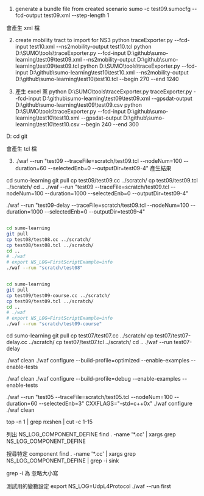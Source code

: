 1. generate a bundle file from created scenario
sumo -c test09.sumocfg --fcd-output test09.xml --step-length 1

會產生 xml 檔

2. create mobility tract to import for NS3
python traceExporter.py --fcd-input test10.xml --ns2mobility-output test10.tcl
python D:\SUMO\tools\traceExporter.py --fcd-input D:\github\sumo-learning\test09\test09.xml --ns2mobility-output D:\github\sumo-learning\test09\test09.tcl
python D:\SUMO\tools\traceExporter.py --fcd-input D:\github\sumo-learning\test10\test10.xml --ns2mobility-output D:\github\sumo-learning\test10\test10.tcl --begin 270 --end 1240

3. 產生 excel 黨
python D:\SUMO\tools\traceExporter.py traceExporter.py --fcd-input D:\github\sumo-learning\test09\test09.xml --gpsdat-output D:\github\sumo-learning\test09\test09.csv
python D:\SUMO\tools\traceExporter.py --fcd-input D:\github\sumo-learning\test10\test10.xml --gpsdat-output D:\github\sumo-learning\test10\test10.csv --begin 240 --end 300

D:
cd git

會產生 tcl 檔

3. ./waf --run "test09 --traceFile=scratch/test09.tcl --nodeNum=100 --duration=60 --selectedEnb=0 --outputDir=test09-4"
產生結果

cd sumo-learning
git pull
cp test09/test09.cc ../scratch/
cp test09/test09.tcl ../scratch/
cd ..
./waf --run "test09 --traceFile=scratch/test09.tcl --nodeNum=100 --duration=1000 --selectedEnb=0 --outputDir=test09-4"

./waf --run "test09-delay --traceFile=scratch/test09.tcl --nodeNum=100 --duration=1000 --selectedEnb=0 --outputDir=test09-4"

```bash

cd sumo-learning
git pull
cp test08/test08.cc ../scratch/
cp test08/test08.tcl ../scratch/
cd ..
# ./waf
# export NS_LOG=FirstScriptExample=info
./waf --run "scratch/test08"


```

```bash

cd sumo-learning
git pull
cp test09/test09-course.cc ../scratch/
cp test09/test09.tcl ../scratch/
cd ..
# ./waf
# export NS_LOG=FirstScriptExample=info
./waf --run "scratch/test09-course"

```


cd sumo-learning
git pull
cp test07/test07.cc ../scratch/
cp test07/test07-delay.cc ../scratch/
cp test07/test07.tcl ../scratch/
cd ..
./waf --run test07-delay


./waf clean
./waf configure --build-profile=optimized --enable-examples --enable-tests

./waf clean
./waf configure --build-profile=debug --enable-examples --enable-tests

./waf --run "test05 --traceFile=scratch/test05.tcl --nodeNum=100 --duration=60 --selectedEnb=3"
CXXFLAGS="-std=c++0x" ./waf configure
./waf clean

top -n 1 | grep nxshen | cut -c 1-15

列出 NS_LOG_COMPONENT_DEFINE
find . -name '*.cc' | xargs grep NS_LOG_COMPONENT_DEFINE

搜尋特定 component 
find . -name '*.cc' | xargs grep NS_LOG_COMPONENT_DEFINE | grep -i sink

grep -i 為 忽略大小寫

測試用的變數設定
export NS_LOG=UdpL4Protocol
    ./waf --run first

